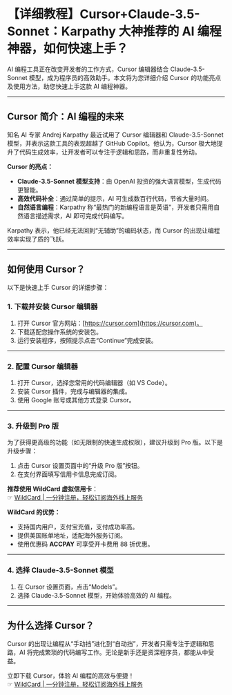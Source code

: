# 【详细教程】Cursor+Claude-3.5-Sonnet：Karpathy 大神推荐的 AI 编程神器，如何快速上手？

AI 编程工具正在改变开发者的工作方式，Cursor 编辑器结合 Claude-3.5-Sonnet 模型，成为程序员的高效助手。本文将为您详细介绍 Cursor 的功能亮点及使用方法，助您快速上手这款 AI 编程神器。

---

## Cursor 简介：AI 编程的未来

知名 AI 专家 Andrej Karpathy 最近试用了 Cursor 编辑器和 Claude-3.5-Sonnet 模型，并表示这款工具的表现超越了 GitHub Copilot。他认为，Cursor 极大地提升了代码生成效率，让开发者可以专注于逻辑和思路，而非重复性劳动。

**Cursor 的亮点：**
- **Claude-3.5-Sonnet 模型支持**：由 OpenAI 投资的强大语言模型，生成代码更智能。
- **高效代码补全**：通过简单的提示，AI 可生成数百行代码，节省大量时间。
- **自然语言编程**：Karpathy 称“最热门的新编程语言是英语”，开发者只需用自然语言描述需求，AI 即可完成代码编写。

Karpathy 表示，他已经无法回到“无辅助”的编码状态，而 Cursor 的出现让编程效率实现了质的飞跃。

---

## 如何使用 Cursor？

以下是快速上手 Cursor 的详细步骤：

### 1. 下载并安装 Cursor 编辑器

1. 打开 Cursor 官方网站：[https://cursor.com](https://cursor.com)。
2. 下载适配您操作系统的安装包。
3. 运行安装程序，按照提示点击“Continue”完成安装。

---

### 2. 配置 Cursor 编辑器

1. 打开 Cursor，选择您常用的代码编辑器（如 VS Code）。
2. 安装 Cursor 插件，完成与编辑器的集成。
3. 使用 Google 账号或其他方式登录 Cursor。

---

### 3. 升级到 Pro 版

为了获得更高级的功能（如无限制的快速生成权限），建议升级到 Pro 版。以下是升级步骤：

1. 点击 Cursor 设置页面中的“升级 Pro 版”按钮。
2. 在支付界面填写信用卡信息完成订阅。

**推荐使用 WildCard 虚拟信用卡**：  
☞ [WildCard | 一分钟注册，轻松订阅海外线上服务](https://bit.ly/bewildcard)

**WildCard 的优势：**
- 支持国内用户，支付宝充值，支付成功率高。
- 提供美国账单地址，适配海外服务订阅。
- 使用优惠码 **ACCPAY** 可享受开卡费用 88 折优惠。

---

### 4. 选择 Claude-3.5-Sonnet 模型

1. 在 Cursor 设置页面，点击“Models”。
2. 选择 Claude-3.5-Sonnet 模型，开始体验高效的 AI 编程。

---

## 为什么选择 Cursor？

Cursor 的出现让编程从“手动挡”进化到“自动挡”，开发者只需专注于逻辑和思路，AI 将完成繁琐的代码编写工作。无论是新手还是资深程序员，都能从中受益。

立即下载 Cursor，体验 AI 编程的高效与便捷！  
☞ [WildCard | 一分钟注册，轻松订阅海外线上服务](https://bit.ly/bewildcard)
